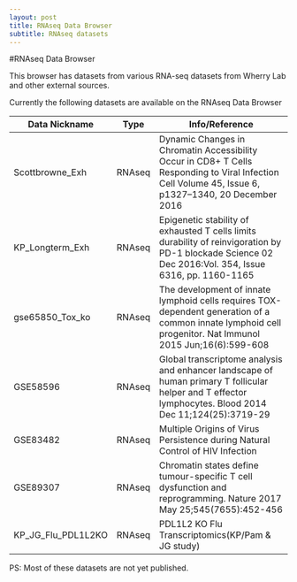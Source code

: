 ```yaml
---
layout: post
title: RNAseq Data Browser
subtitle: RNAseq datasets
---
```


#RNAseq Data Browser

This browser has datasets from various RNA-seq datasets from Wherry Lab and other external sources.


Currently the following datasets are available on the RNAseq Data Browser

Data Nickname | Type | Info/Reference
--- | --- | ---
Scottbrowne_Exh | RNAseq | Dynamic Changes in Chromatin Accessibility Occur in CD8+ T Cells Responding to Viral Infection Cell Volume 45, Issue 6, p1327–1340, 20 December 2016
KP_Longterm_Exh | RNAseq | Epigenetic stability of exhausted T cells limits durability of reinvigoration by PD-1 blockade Science  02 Dec 2016:Vol. 354, Issue 6316, pp. 1160-1165
gse65850_Tox_ko | RNAseq | The development of innate lymphoid cells requires TOX-dependent generation of a common innate lymphoid cell progenitor. Nat Immunol 2015 Jun;16(6):599-608
GSE58596 | RNAseq | Global transcriptome analysis and enhancer landscape of human primary T follicular helper and T effector lymphocytes. Blood 2014 Dec 11;124(25):3719-29
GSE83482 | RNAseq | Multiple Origins of Virus Persistence during Natural Control of HIV Infection
GSE89307 | RNAseq | Chromatin states define tumour-specific T cell dysfunction and reprogramming. Nature 2017 May 25;545(7655):452-456
KP_JG_Flu_PDL1L2KO | RNAseq | PDL1L2 KO Flu Transcriptomics(KP/Pam & JG study)




PS: Most of these datasets are not yet published.

